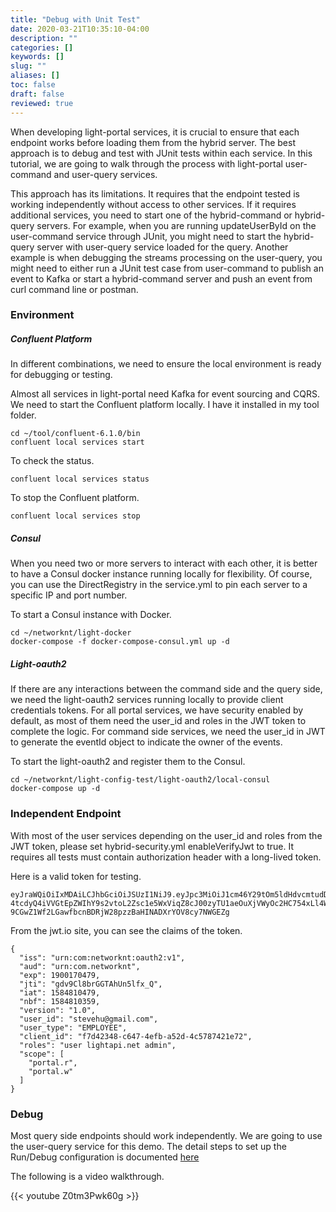 ```yaml
---
title: "Debug with Unit Test"
date: 2020-03-21T10:35:10-04:00
description: ""
categories: []
keywords: []
slug: ""
aliases: []
toc: false
draft: false
reviewed: true
---
```


When developing light-portal services, it is crucial to ensure that each endpoint works before loading them from the hybrid server. The best approach is to debug and test with JUnit tests within each service. In this tutorial, we are going to walk through the process with light-portal user-command and user-query services. 

This approach has its limitations. It requires that the endpoint tested is working independently without access to other services. If it requires additional services, you need to start one of the hybrid-command or hybrid-query servers. For example, when you are running updateUserById on the user-command service through JUnit, you might need to start the hybrid-query server with user-query service loaded for the query. Another example is when debugging the streams processing on the user-query, you might need to either run a JUnit test case from user-command to publish an event to Kafka or start a hybrid-command server and push an event from curl command line or postman. 


### Environment


##### Confluent Platform

In different combinations, we need to ensure the local environment is ready for debugging or testing. 

Almost all services in light-portal need Kafka for event sourcing and CQRS. We need to start the Confluent platform locally. I have it installed in my tool folder. 

```
cd ~/tool/confluent-6.1.0/bin
confluent local services start
```

To check the status.


```
confluent local services status
```

To stop the Confluent platform.


```
confluent local services stop
```

##### Consul

When you need two or more servers to interact with each other, it is better to have a Consul docker instance running locally for flexibility. Of course, you can use the DirectRegistry in the service.yml to pin each server to a specific IP and port number. 

To start a Consul instance with Docker.

```
cd ~/networknt/light-docker
docker-compose -f docker-compose-consul.yml up -d
```

##### Light-oauth2

If there are any interactions between the command side and the query side, we need the light-oauth2 services running locally to provide client credentials tokens. For all portal services, we have security enabled by default, as most of them need the user_id and roles in the JWT token to complete the logic. For command side services, we need the user_id in JWT to generate the eventId object to indicate the owner of the events.

To start the light-oauth2 and register them to the Consul. 

```
cd ~/networknt/light-config-test/light-oauth2/local-consul
docker-compose up -d
```

### Independent Endpoint

With most of the user services depending on the user_id and roles from the JWT token, please set hybrid-security.yml enableVerifyJwt to true. It requires all tests must contain authorization header with a long-lived token. 

Here is a valid token for testing. 

```
eyJraWQiOiIxMDAiLCJhbGciOiJSUzI1NiJ9.eyJpc3MiOiJ1cm46Y29tOm5ldHdvcmtudDpvYXV0aDI6djEiLCJhdWQiOiJ1cm46Y29tLm5ldHdvcmtudCIsImV4cCI6MTkwMDE3MDQ3OSwianRpIjoiZ2R2OUNsOGJyR0dUQWhVbjVsZnhfUSIsImlhdCI6MTU4NDgxMDQ3OSwibmJmIjoxNTg0ODEwMzU5LCJ2ZXJzaW9uIjoiMS4wIiwidXNlcl9pZCI6InN0ZXZlaHVAZ21haWwuY29tIiwidXNlcl90eXBlIjoiRU1QTE9ZRUUiLCJjbGllbnRfaWQiOiJmN2Q0MjM0OC1jNjQ3LTRlZmItYTUyZC00YzU3ODc0MjFlNzIiLCJyb2xlcyI6InVzZXIgbGlnaHRhcGkubmV0IGFkbWluIiwic2NvcGUiOlsicG9ydGFsLnIiLCJwb3J0YWwudyJdfQ.rZOj27je8e6HEb1XvIm34zDjVUUaBUHXqvTyQWnw2va1Xbe2_6nX0hk7VqNpdIWUL5-4tcdyQ4iVVGtEpZWIhY9s2vtoL2Zsc1e5WxViqZ8cJ00zyTU1aeOuXjVWyOc2HC754xLl4WS0se6TEpi8Xs5gVrczaNvuvnrVns1KC2q_0cN574EGmT8Fbi3EP3j_kMVXf_m7NdxaV2PREbY_bejlgqsH6bWE0CSIgt4olAlgIZUHifZ7mFElXdek7MZ2ywaAitmoyMWYgUhPzoX_EYcCgrusU2KrOFfm-9CGwZ1Wf2LGawfbcnBDRjW28pzzBaHINADXrYOV8cy7NWGEZg
```

From the jwt.io site, you can see the claims of the token. 

```
{
  "iss": "urn:com:networknt:oauth2:v1",
  "aud": "urn:com.networknt",
  "exp": 1900170479,
  "jti": "gdv9Cl8brGGTAhUn5lfx_Q",
  "iat": 1584810479,
  "nbf": 1584810359,
  "version": "1.0",
  "user_id": "stevehu@gmail.com",
  "user_type": "EMPLOYEE",
  "client_id": "f7d42348-c647-4efb-a52d-4c5787421e72",
  "roles": "user lightapi.net admin",
  "scope": [
    "portal.r",
    "portal.w"
  ]
}
```

### Debug

Most query side endpoints should work independently. We are going to use the user-query service for this demo. The detail steps to set up the Run/Debug configuration is documented [here](https://doc.networknt.com/tutorial/common/debug/idea/)

The following is a video walkthrough. 


{{< youtube Z0tm3Pwk60g >}}

